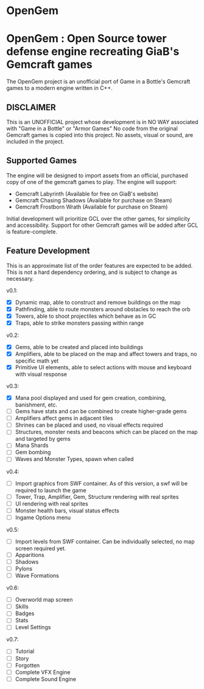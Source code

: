 # OpenGem

OpenGem : Open Source tower defense engine recreating GiaB's Gemcraft games
=====

The OpenGem project is an unofficial port of Game in a Bottle's Gemcraft games to a modern engine written in C++.

## DISCLAIMER
This is an UNOFFICIAL project whose development is in NO WAY associated with "Game in a Bottle" or "Armor Games"
No code from the original Gemcraft games is copied into this project.
No assets, visual or sound, are included in the project.

## Supported Games
The engine will be designed to import assets from an official, purchased copy of one of the gemcraft games to play.
The engine will support:
 * Gemcraft Labyrinth (Available for free on GiaB's website)
 * Gemcraft Chasing Shadows (Available for purchase on Steam)
 * Gemcraft Frostborn Wrath (Available for purchase on Steam)

Initial development will prioritize GCL over the other games, for simplicity and accessibility.
Support for other Gemcraft games will be added after GCL is feature-complete.

## Feature Development

This is an approximate list of the order features are expected to be added.
This is not a hard dependency ordering, and is subject to change as necessary.

v0.1:
- [x] Dynamic map, able to construct and remove buildings on the map
- [x] Pathfinding, able to route monsters around obstacles to reach the orb
- [x] Towers, able to shoot projectiles which behave as in GC
- [x] Traps, able to strike monsters passing within range

v0.2:
- [x] Gems, able to be created and placed into buildings
- [x] Amplifiers, able to be placed on the map and affect towers and traps, no specific math yet
- [x] Primitive UI elements, able to select actions with mouse and keyboard with visual response

v0.3:
- [x] Mana pool displayed and used for gem creation, combining, banishment, etc.
- [ ] Gems have stats and can be combined to create higher-grade gems
- [ ] Amplifiers affect gems in adjacent tiles
- [ ] Shrines can be placed and used, no visual effects required
- [ ] Structures, monster nests and beacons which can be placed on the map and targeted by gems
- [ ] Mana Shards
- [ ] Gem bombing
- [ ] Waves and Monster Types, spawn when called

v0.4:
- [ ] Import graphics from SWF container. As of this version, a swf will be required to launch the game
- [ ] Tower, Trap, Amplifier, Gem, Structure rendering with real sprites
- [ ] UI rendering with real sprites
- [ ] Monster health bars, visual status effects
- [ ] Ingame Options menu

v0.5:
- [ ] Import levels from SWF container. Can be individually selected, no map screen required yet.
- [ ] Apparitions
- [ ] Shadows
- [ ] Pylons
- [ ] Wave Formations

v0.6:
- [ ] Overworld map screen
- [ ] Skills
- [ ] Badges
- [ ] Stats
- [ ] Level Settings

v0.7:
- [ ] Tutorial
- [ ] Story
- [ ] Forgotten
- [ ] Complete VFX Engine
- [ ] Complete Sound Engine
